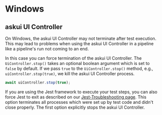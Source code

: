 # Windows

## askui UI Controller 

On Windows, the askui UI Controller may not terminate after test execution. This may lead to problems when using the askui UI Controller in a pipeline like a pipeline's run not coming to an end.

In this case you can force termination of the askui UI Controller. The `UiController.stop()` takes an optional boolean argument which is set to `false` by default. If we pass `true` to the `UiController.stop()` method, e.g., `uiController.stop(true)`,  we kill the askui UI Controller process. 

```typescript
await uiController.stop(true);
```

If you are using the Jest framework to execute your test steps, you can also force Jest to exit as described on our [Jest-Troubleshooting page](jest.md). This option terminates all processes which were set up by test code and didn't close properly. The first option explicitly stops the askui UI Controller. 


 